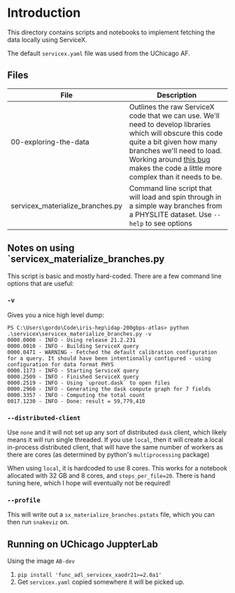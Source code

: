 # Introduction

This directory contains scripts and notebooks to implement fetching the data locally using ServiceX.

The default `servicex.yaml` file was used from the UChicago AF.

## Files

| File | Description |
|------|-------------|
| 00-exploring-the-data | Outlines the raw ServiceX code that we can use. We'll need to develop libraries which will obscure this code quite a bit given how many branches we'll need to load. Working around [this bug](https://github.com/dask-contrib/dask-awkward/issues/456) makes the code a little more complex than it needs to be. |
| servicex_materialize_branches.py | Command line script that will load and spin through in a simple way branches from a PHYSLITE dataset. Use `--help` to see options |

## Notes on using `servicex_materialize_branches.py

This script is basic and mostly hard-coded. There are a few command line options that are useful:

### `-v`

Gives you a nice high level dump:

```text
PS C:\Users\gordo\Code\iris-hep\idap-200gbps-atlas> python .\servicex\servicex_materialize_branches.py -v     
0000.0000 - INFO - Using release 21.2.231
0000.0010 - INFO - Building ServiceX query
0000.0471 - WARNING - Fetched the default calibration configuration for a query. It should have been intentionally configured - using configuration for data format PHYS
0000.1173 - INFO - Starting ServiceX query
0000.2509 - INFO - Finished ServiceX query
0000.2519 - INFO - Using `uproot.dask` to open files
0000.2960 - INFO - Generating the dask compute graph for 7 fields
0000.3357 - INFO - Computing the total count
0017.1230 - INFO - Done: result = 59,779,410
```

### `--distributed-client`

Use `none` and it will not set up any sort of distributed `dask` client, which likely means it will run single threaded. If you use `local`, then it will create a local in-process distributed client, that will have the same number of workers as there are cores (as determined by python's `multiprocessing` package)

When using `local`, it is hardcoded to use 8 cores. This works for a notebook allocated with 32 GB and 8 cores, and `steps_per_file=20`. There is hand tuning here, which I hope will eventually not be required!

### `--profile`

This will write out a `sx_materialize_branches.pstats` file, which you can then run `snakeviz` on.

## Running on UChicago JuppterLab

Using the image `AB-dev`

1. `pip install 'func_adl_servicex_xaodr21>=2.0a1'`
1. Get `servicex.yaml` copied somewhere it will be picked up.
